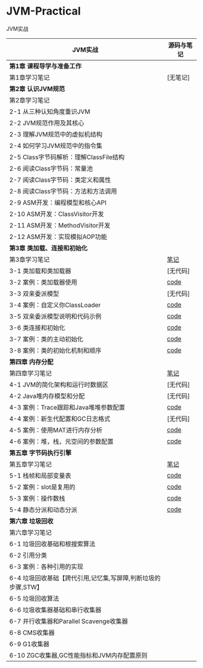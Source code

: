# JVM-Practical
JVM实战

| JVM实战                                                      | 源码与笔记                                                   |
| ------------------------------------------------------------ | ------------------------------------------------------------ |
| **第1章 课程导学与准备工作**                                 |                                                              |
| 第1章学习笔记                                                | [无笔记]                                                     |
| **第2章 认识JVM规范**                                        |                                                              |
| 第2章学习笔记                                                |                                                              |
| 2-1 从三种认知角度重识JVM                                    |                                                              |
| 2-2 JVM规范作用及其核心                                      |                                                              |
| 2-3 理解JVM规范中的虚拟机结构                                |                                                              |
| 2-4 如何学习JVM规范中的指令集                                |                                                              |
| 2-5 Class字节码解析：理解ClassFile结构                       |                                                              |
| 2-6 阅读Class字节码：常量池                                  |                                                              |
| 2-7 阅读Class字节码：类定义和属性                            |                                                              |
| 2-8 阅读Class字节码：方法和方法调用                          |                                                              |
| 2-9 ASM开发：编程模型和核心API                               |                                                              |
| 2-10 ASM开发：ClassVisitor开发                               |                                                              |
| 2-11 ASM开发：MethodVisitor开发                              |                                                              |
| 2-12 ASM开发：实现模拟AOP功能                                |                                                              |
| **第3章 类加载、连接和初始化**                               |                                                              |
| 第3章学习笔记                                                | [笔记](https://github.com/jinrunheng/JVM-Practical/blob/main/chapter3/note.md) |
| 3-1 类加载和类加载器                                         | [无代码]                                                     |
| 3-2 案例：类加载器使用                                       | [code](https://github.com/jinrunheng/JVM-Practical/tree/main/chapter3/src/main/java/classloader) |
| 3-3 双亲委派模型                                             | [无代码]                                                     |
| 3-4 案例：自定义你ClassLoader                                | [code](https://github.com/jinrunheng/JVM-Practical/tree/main/chapter3/src/main/java/classloader) |
| 3-5 双亲委派模型说明和代码示例                               | [code](https://github.com/jinrunheng/JVM-Practical/tree/main/chapter3/src/main/java/classloader) |
| 3-6 类连接和初始化                                           | [code](https://github.com/jinrunheng/JVM-Practical/tree/main/chapter3/src/main/java/classinit) |
| 3-7 案例：类的主动初始化                                     | [code](https://github.com/jinrunheng/JVM-Practical/tree/main/chapter3/src/main/java/classinit) |
| 3-8 案例：类的初始化机制和顺序                               | [code](https://github.com/jinrunheng/JVM-Practical/tree/main/chapter3/src/main/java/section8) |
| **第四章 内存分配**                                          |                                                              |
| 第四章学习笔记                                               | [笔记](https://github.com/jinrunheng/JVM-Practical/blob/main/chapter4/note.md) |
| 4-1 JVM的简化架构和运行时数据区                              | [无代码]                                                     |
| 4-2 Java堆内存模型和分配                                     | [无代码]                                                     |
| 4-3 案例：Trace跟踪和Java堆堆参数配置                        | [code](https://github.com/jinrunheng/JVM-Practical/tree/main/chapter4/src/main/java/section3/memory) |
| 4-4 案例：新生代配置和GC日志格式                             | [无代码]                                                     |
| 4-5 案例：使用MAT进行内存分析                                | [code](https://github.com/jinrunheng/JVM-Practical/tree/main/chapter4/src/main/java/section5) |
| 4-6 案例：堆，栈，元空间的参数配置                           | [code](https://github.com/jinrunheng/JVM-Practical/tree/main/chapter4/src/main/java/section6) |
| **第五章 字节码执行引擎**                                    |                                                              |
| 第五章学习笔记                                               | [笔记](https://github.com/jinrunheng/JVM-Practical/blob/main/chapter5/note.md) |
| 5-1 栈帧和局部变量表                                         | [code](https://github.com/jinrunheng/JVM-Practical/tree/main/chapter5/src/main/java/section1/execute) |
| 5-2 案例：slot是复用的                                       | [code](https://github.com/jinrunheng/JVM-Practical/tree/main/chapter5/src/main/java/section2) |
| 5-3 案例：操作数栈                                           | [code](https://github.com/jinrunheng/JVM-Practical/tree/main/chapter5/src/main/java/section3) |
| 5-4 静态分派和动态分派                                       | [code](https://github.com/jinrunheng/JVM-Practical/tree/main/chapter5/src/main/java/section4) |
| **第六章 垃圾回收**                                          |                                                              |
| 第六章学习笔记                                               |                                                              |
| 6-1 垃圾回收基础和根搜索算法                                 |                                                              |
| 6-2 引用分类                                                 |                                                              |
| 6-3 案例：各种引用的实现                                     |                                                              |
| 6-4 垃圾回收基础【跨代引用,记忆集,写屏障,判断垃圾的步骤,STW】 |                                                              |
| 6-5 垃圾回收算法                                             |                                                              |
| 6-6 垃圾收集器基础和串行收集器                               |                                                              |
| 6-7 并行收集器和Parallel Scavenge收集器                      |                                                              |
| 6-8 CMS收集器                                                |                                                              |
| 6-9 G1收集器                                                 |                                                              |
| 6-10 ZGC收集器,GC性能指标和JVM内存配置原则                   |                                                              |







